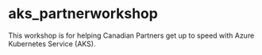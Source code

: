 # aks_partnerworkshop
This workshop is for helping Canadian Partners get up to speed with Azure Kubernetes Service (AKS).
